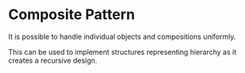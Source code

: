 ﻿Composite Pattern
=================

It is possible to handle individual objects and compositions uniformly.

This can be used to implement structures representing hierarchy as it creates a recursive design.